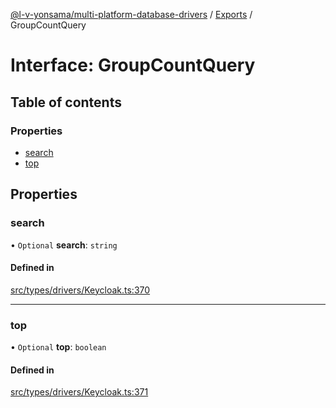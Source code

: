 [@l-v-yonsama/multi-platform-database-drivers](../README.md) / [Exports](../modules.md) / GroupCountQuery

# Interface: GroupCountQuery

## Table of contents

### Properties

- [search](GroupCountQuery.md#search)
- [top](GroupCountQuery.md#top)

## Properties

### search

• `Optional` **search**: `string`

#### Defined in

[src/types/drivers/Keycloak.ts:370](https://github.com/l-v-yonsama/db-drivers/blob/6bdf622920b8402dd42c3d040e02d96caf1d1195/src/types/drivers/Keycloak.ts#L370)

___

### top

• `Optional` **top**: `boolean`

#### Defined in

[src/types/drivers/Keycloak.ts:371](https://github.com/l-v-yonsama/db-drivers/blob/6bdf622920b8402dd42c3d040e02d96caf1d1195/src/types/drivers/Keycloak.ts#L371)
